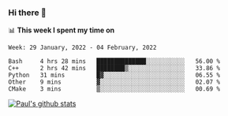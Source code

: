 ### Hi there 👋

📊 **This week I spent my time on**
<!--START_SECTION:waka-->
```text
Week: 29 January, 2022 - 04 February, 2022

Bash     4 hrs 28 mins   ██████████████░░░░░░░░░░░   56.00 % 
C++      2 hrs 42 mins   ████████▒░░░░░░░░░░░░░░░░   33.86 % 
Python   31 mins         █▓░░░░░░░░░░░░░░░░░░░░░░░   06.55 % 
Other    9 mins          ▓░░░░░░░░░░░░░░░░░░░░░░░░   02.07 % 
CMake    3 mins          ▒░░░░░░░░░░░░░░░░░░░░░░░░   00.69 % 
```
<!--END_SECTION:waka-->


[![Paul's github stats](https://github-readme-stats.vercel.app/api?username=mickeyouyou&theme=dracula&show_icons=true)](https://github.com/anuraghazra/github-readme-stats)

